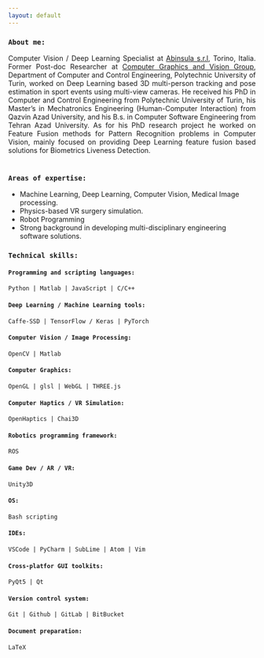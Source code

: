 ```yaml
---
layout: default
---
```



### `About me:`
<div style="text-align: justify">
 Computer Vision / Deep Learning Specialist at <a href="https://abinsula.com/">Abinsula s.r.l</a>, Torino, Italia.
Former Post-doc Researcher at <a href="https://areeweb.polito.it/ricerca/cgvg/index.html">Computer Graphics and Vision Group</a>, Department of Computer and Control Engineering, Polytechnic University of Turin, worked on Deep Learning based 3D multi-person tracking and pose estimation in sport events using multi-view cameras.
He received his PhD in Computer and Control Engineering from Polytechnic University of Turin, his Master’s in Mechatronics Engineering (Human-Computer Interaction) from Qazvin Azad University, and his B.s. in Computer Software Engineering from Tehran Azad University.
As for his PhD research project he worked on Feature Fusion methods for Pattern Recognition problems in Computer Vision, mainly focused on providing Deep Learning feature fusion based solutions for Biometrics Liveness Detection.
 <br>
 <br>
</div>



### `Areas of expertise:`
* Machine Learning, Deep Learning, Computer Vision, Medical Image processing.
* Physics-based VR surgery simulation. 
* Robot Programming 
* Strong background in developing multi-disciplinary engineering software solutions.



### `Technical skills:`
#### `Programming and scripting languages:`
`Python | Matlab | JavaScript | C/C++`

#### `Deep Learning / Machine Learning tools:`
`Caffe-SSD | TensorFlow / Keras | PyTorch`

#### `Computer Vision / Image Processing:`
`OpenCV | Matlab`

#### `Computer Graphics:`
`OpenGL | glsl | WebGL | THREE.js`

#### `Computer Haptics / VR Simulation:`
`OpenHaptics | Chai3D`

#### `Robotics programming framework:`
`ROS`

#### `Game Dev / AR / VR:`
`Unity3D`

#### `OS:`
`Bash scripting`

#### `IDEs:`
`VSCode | PyCharm | SubLime | Atom | Vim`

#### `Cross-platfor GUI toolkits:`
`PyQt5 | Qt`

#### `Version control system:`
`Git | Github | GitLab | BitBucket`

#### `Document preparation:`
`LaTeX`


